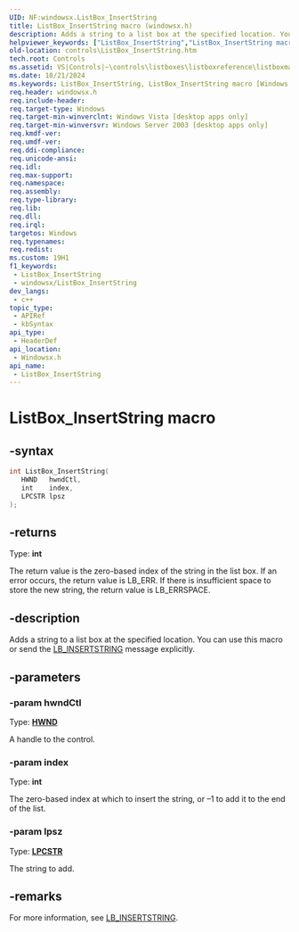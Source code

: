 ```yaml
---
UID: NF:windowsx.ListBox_InsertString
title: ListBox_InsertString macro (windowsx.h)
description: Adds a string to a list box at the specified location. You can use this macro or send the LB_INSERTSTRING message explicitly.
helpviewer_keywords: ["ListBox_InsertString","ListBox_InsertString macro [Windows Controls]","_win32_ListBox_InsertString","_win32_ListBox_InsertString_cpp","controls.ListBox_InsertString","controls._win32_ListBox_InsertString","windowsx/ListBox_InsertString"]
old-location: controls\ListBox_InsertString.htm
tech.root: Controls
ms.assetid: VS|Controls|~\controls\listboxes\listboxreference\listboxmacros\listbox_insertstring.htm
ms.date: 10/21/2024
ms.keywords: ListBox_InsertString, ListBox_InsertString macro [Windows Controls], _win32_ListBox_InsertString, _win32_ListBox_InsertString_cpp, controls.ListBox_InsertString, controls._win32_ListBox_InsertString, windowsx/ListBox_InsertString
req.header: windowsx.h
req.include-header: 
req.target-type: Windows
req.target-min-winverclnt: Windows Vista [desktop apps only]
req.target-min-winversvr: Windows Server 2003 [desktop apps only]
req.kmdf-ver: 
req.umdf-ver: 
req.ddi-compliance: 
req.unicode-ansi: 
req.idl: 
req.max-support: 
req.namespace: 
req.assembly: 
req.type-library: 
req.lib: 
req.dll: 
req.irql: 
targetos: Windows
req.typenames: 
req.redist: 
ms.custom: 19H1
f1_keywords:
 - ListBox_InsertString
 - windowsx/ListBox_InsertString
dev_langs:
 - c++
topic_type:
 - APIRef
 - kbSyntax
api_type:
 - HeaderDef
api_location:
 - Windowsx.h
api_name:
 - ListBox_InsertString
---
```


# ListBox_InsertString macro

## -syntax

```cpp
int ListBox_InsertString(
   HWND   hwndCtl,
   int    index,
   LPCSTR lpsz
);
```

## -returns

Type: **int**

The return value is the zero-based index of the string in the list box. If an error occurs, the return value is LB_ERR. If there is insufficient space to store the new string, the return value is LB_ERRSPACE.


## -description

Adds a string to a list box at the specified location. You can use this macro or send the <a href="/windows/desktop/Controls/lb-insertstring">LB_INSERTSTRING</a> message explicitly.

## -parameters

### -param hwndCtl

Type: <b><a href="/windows/desktop/WinProg/windows-data-types">HWND</a></b>

A handle to the control.

### -param index

Type: <b>int</b>

The zero-based index at which to insert the string, or –1 to add it to the end of the list.

### -param lpsz

Type: <b><a href="/windows/desktop/WinProg/windows-data-types">LPCSTR</a></b>

The string to add.

## -remarks

For more information, see <a href="/windows/desktop/Controls/lb-insertstring">LB_INSERTSTRING</a>.
